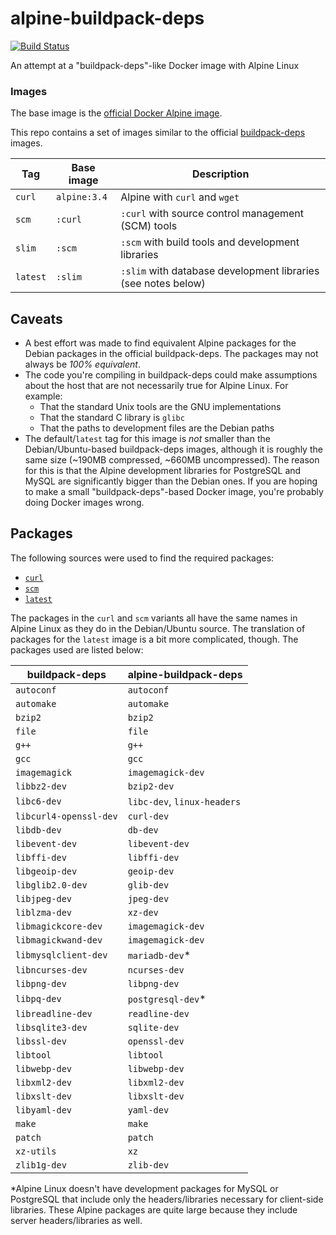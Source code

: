 # alpine-buildpack-deps

[![Build Status](https://img.shields.io/travis/JayH5/alpine-buildpack-deps/develop.svg)](https://travis-ci.org/JayH5/alpine-buildpack-deps)

An attempt at a "buildpack-deps"-like Docker image with Alpine Linux

### Images
The base image is the [official Docker Alpine image](https://hub.docker.com/_/alpine/).

This repo contains a set of images similar to the official [buildpack-deps](https://hub.docker.com/_/buildpack-deps/) images.

| **Tag**  | **Base image** | **Description**                                               |
|----------|----------------|---------------------------------------------------------------|
| `curl`   | `alpine:3.4`   | Alpine with `curl` and `wget`                                 |
| `scm`    | `:curl`        | `:curl` with source control management (SCM) tools            |
| `slim`   | `:scm`         | `:scm` with build tools and development libraries             |
| `latest` | `:slim`        | `:slim` with database development libraries (see notes below) |

## Caveats
* A best effort was made to find equivalent Alpine packages for the Debian packages in the official buildpack-deps. The packages may not always be *100% equivalent*.
* The code you're compiling in buildpack-deps could make assumptions about the host that are not necessarily true for Alpine Linux. For example:
  * That the standard Unix tools are the GNU implementations
  * That the standard C library is `glibc`
  * That the paths to development files are the Debian paths
* The default/`latest` tag for this image is *not* smaller than the Debian/Ubuntu-based buildpack-deps images, although it is roughly the same size (~190MB compressed, ~660MB uncompressed). The reason for this is that the Alpine development libraries for PostgreSQL and MySQL are significantly bigger than the Debian ones. If you are hoping to make a small "buildpack-deps"-based Docker image, you're probably doing Docker images wrong.

## Packages
The following sources were used to find the required packages:
* [`curl`](https://github.com/docker-library/buildpack-deps/blob/a0a59c61102e8b079d568db69368fb89421f75f2/jessie/curl/Dockerfile)
* [`scm`](https://github.com/docker-library/buildpack-deps/blob/1845b3f918f69b4c97912b0d4d68a5658458e84f/jessie/scm/Dockerfile)
* [`latest`](https://github.com/docker-library/buildpack-deps/blob/e7534be05255522954f50542ebf9c5f06485838d/jessie/Dockerfile)

The packages in the `curl` and `scm` variants all have the same names in Alpine Linux as they do in the Debian/Ubuntu source. The translation of packages for the `latest` image is a bit more complicated, though. The packages used are listed below:

| **buildpack-deps**     | **alpine-buildpack-deps**   |
|------------------------|-----------------------------|
| `autoconf`             | `autoconf`                  |
| `automake`             | `automake`                  |
| `bzip2`                | `bzip2`                     |
| `file`                 | `file`                      |
| `g++`                  | `g++`                       |
| `gcc`                  | `gcc`                       |
| `imagemagick`          | `imagemagick-dev`           |
| `libbz2-dev`           | `bzip2-dev`                 |
| `libc6-dev`            | `libc-dev`, `linux-headers` |
| `libcurl4-openssl-dev` | `curl-dev`                  |
| `libdb-dev`            | `db-dev`                    |
| `libevent-dev`         | `libevent-dev`              |
| `libffi-dev`           | `libffi-dev`                |
| `libgeoip-dev`         | `geoip-dev`                 |
| `libglib2.0-dev`       | `glib-dev`                  |
| `libjpeg-dev`          | `jpeg-dev`                  |
| `liblzma-dev`          | `xz-dev`                    |
| `libmagickcore-dev`    | `imagemagick-dev`           |
| `libmagickwand-dev`    | `imagemagick-dev`           |
| `libmysqlclient-dev`   | `mariadb-dev`*              |
| `libncurses-dev`       | `ncurses-dev`               |
| `libpng-dev`           | `libpng-dev`                |
| `libpq-dev`            | `postgresql-dev`*           |
| `libreadline-dev`      | `readline-dev`              |
| `libsqlite3-dev`       | `sqlite-dev`                |
| `libssl-dev`           | `openssl-dev`               |
| `libtool`              | `libtool`                   |
| `libwebp-dev`          | `libwebp-dev`               |
| `libxml2-dev`          | `libxml2-dev`               |
| `libxslt-dev`          | `libxslt-dev`               |
| `libyaml-dev`          | `yaml-dev`                  |
| `make`                 | `make`                      |
| `patch`                | `patch`                     |
| `xz-utils`             | `xz`                        |
| `zlib1g-dev`           | `zlib-dev`                  |

\*Alpine Linux doesn't have development packages for MySQL or PostgreSQL that include only the headers/libraries necessary for client-side libraries. These Alpine packages are quite large because they include server headers/libraries as well.
